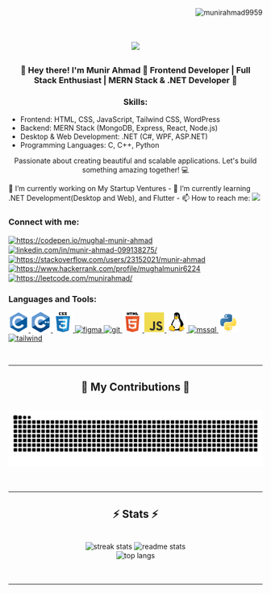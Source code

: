 <p align="right"> <img src="https://komarev.com/ghpvc/?username=munirahmad9959&label=Profile%20views&color=0e75b6&style=flat" alt="munirahmad9959" /> </p> <h1 align="center"> <img src="https://readme-typing-svg.herokuapp.com/?font=Righteous&size=35&center=true&vCenter=true&width=500&height=70&duration=4000&lines=Hi+There!+👋;+I'm+Munir+Ahmad!;" /> </h1> <h3 align="center">👋 Hey there! I'm Munir Ahmad 🚀 Frontend Developer | Full Stack Enthusiast | MERN Stack & .NET Developer 🌟</h3> <h3 align="center">Skills:</h3> <ul> <li>Frontend: HTML, CSS, JavaScript, Tailwind CSS, WordPress</li> <li>Backend: MERN Stack (MongoDB, Express, React, Node.js)</li> <li>Desktop & Web Development: .NET (C#, WPF, ASP.NET)</li> <li>Programming Languages: C, C++, Python</li> </ul> <p align="center">Passionate about creating beautiful and scalable applications. Let's build something amazing together! 💻</p>
🔭 I’m currently working on My Startup Ventures - 🌱 I’m currently learning .NET Development(Desktop and Web), and Flutter - 📫 How to reach me: 
<img src="https://img.shields.io/badge/Gmail-333333?style=for-the-badge&logo=gmail&logoColor=red" target="_blank" /> </a>
<h3 align="left">Connect with me:</h3> <p align="left"> <a href="https://codepen.io/mughal-munir-ahmad" target="blank"><img align="center" src="https://raw.githubusercontent.com/rahuldkjain/github-profile-readme-generator/master/src/images/icons/Social/codepen.svg" alt="https://codepen.io/mughal-munir-ahmad" height="30" width="40" /></a> <a href="https://linkedin.com/in/munir-ahmad-099138275/" target="blank"><img align="center" src="https://raw.githubusercontent.com/rahuldkjain/github-profile-readme-generator/master/src/images/icons/Social/linked-in-alt.svg" alt="linkedin.com/in/munir-ahmad-099138275/" height="30" width="40" /></a> <a href="https://stackoverflow.com/users/23152021/munir-ahmad" target="blank"><img align="center" src="https://raw.githubusercontent.com/rahuldkjain/github-profile-readme-generator/master/src/images/icons/Social/stack-overflow.svg" alt="https://stackoverflow.com/users/23152021/munir-ahmad" height="30" width="40" /></a> <a href="https://www.hackerrank.com/profile/mughalmunir6224" target="blank"><img align="center" src="https://raw.githubusercontent.com/rahuldkjain/github-profile-readme-generator/master/src/images/icons/Social/hackerrank.svg" alt="https://www.hackerrank.com/profile/mughalmunir6224" height="30" width="40" /></a> <a href="https://leetcode.com/munirahmad/" target="blank"><img align="center" src="https://raw.githubusercontent.com/rahuldkjain/github-profile-readme-generator/master/src/images/icons/Social/leet-code.svg" alt="https://leetcode.com/munirahmad/" height="30" width="40" /></a> </p> <h3 align="left">Languages and Tools:</h3> <p align="left"> <a href="https://www.cprogramming.com/" target="_blank" rel="noreferrer"> <img src="https://raw.githubusercontent.com/devicons/devicon/master/icons/c/c-original.svg" alt="c" width="40" height="40"/> </a> <a href="https://www.w3schools.com/cpp/" target="_blank" rel="noreferrer"> <img src="https://raw.githubusercontent.com/devicons/devicon/master/icons/cplusplus/cplusplus-original.svg" alt="cplusplus" width="40" height="40"/> </a> <a href="https://www.w3schools.com/css/" target="_blank" rel="noreferrer"> <img src="https://raw.githubusercontent.com/devicons/devicon/master/icons/css3/css3-original-wordmark.svg" alt="css3" width="40" height="40"/> </a> <a href="https://www.figma.com/" target="_blank" rel="noreferrer"> <img src="https://www.vectorlogo.zone/logos/figma/figma-icon.svg" alt="figma" width="40" height="40"/> </a> <a href="https://git-scm.com/" target="_blank" rel="noreferrer"> <img src="https://www.vectorlogo.zone/logos/git-scm/git-scm-icon.svg" alt="git" width="40" height="40"/> </a> <a href="https://www.w3.org/html/" target="_blank" rel="noreferrer"> <img src="https://raw.githubusercontent.com/devicons/devicon/master/icons/html5/html5-original-wordmark.svg" alt="html5" width="40" height="40"/> </a> <a href="https://developer.mozilla.org/en-US/docs/Web/JavaScript" target="_blank" rel="noreferrer"> <img src="https://raw.githubusercontent.com/devicons/devicon/master/icons/javascript/javascript-original.svg" alt="javascript" width="40" height="40"/> </a> <a href="https://www.linux.org/" target="_blank" rel="noreferrer"> <img src="https://raw.githubusercontent.com/devicons/devicon/master/icons/linux/linux-original.svg" alt="linux" width="40" height="40"/> </a> <a href="https://www.microsoft.com/en-us/sql-server" target="_blank" rel="noreferrer"> <img src="https://www.svgrepo.com/show/303229/microsoft-sql-server-logo.svg" alt="mssql" width="40" height="40"/> </a> <a href="https://www.python.org" target="_blank" rel="noreferrer"> <img src="https://raw.githubusercontent.com/devicons/devicon/master/icons/python/python-original.svg" alt="python" width="40" height="40"/> </a> <a href="https://tailwindcss.com/" target="_blank" rel="noreferrer"> <img src="https://www.vectorlogo.zone/logos/tailwindcss/tailwindcss-icon.svg" alt="tailwind" width="40" height="40"/> </a> </p> <br/> <hr/> <div align="center"> <h2>🐍 My Contributions 🐍</h2> <br> <img alt="snake eating my contributions" src="https://raw.githubusercontent.com/munirahmad9959/munirahmad9959/output/github-contribution-grid-snake.svg" />
<br/><br/><br/>

</div> <hr/> <h2 align="center">⚡ Stats ⚡</h2> <br> <div align=center> <img width=390 src="https://streak-stats.demolab.com/?user=munirahmad9959&count_private=true&theme=react&border_radius=10" alt="streak stats"/> <img width=390 src="https://github-readme-stats.vercel.app/api?username=munirahmad9959&count_private=true&show_icons=true&theme=react&rank_icon=github&border_radius=10" alt="readme stats" /> <br/> <img width=325 align="center" src="https://github-readme-stats.vercel.app/api/top-langs/?username=munirahmad9959&hide=HTML&langs_count=8&layout=compact&theme=react&border_radius=10&size_weight=0.5&count_weight=0.5&exclude_repo=github-readme-stats" alt="top langs" /> </div>
<br/><br/>

<hr/> <br/>

